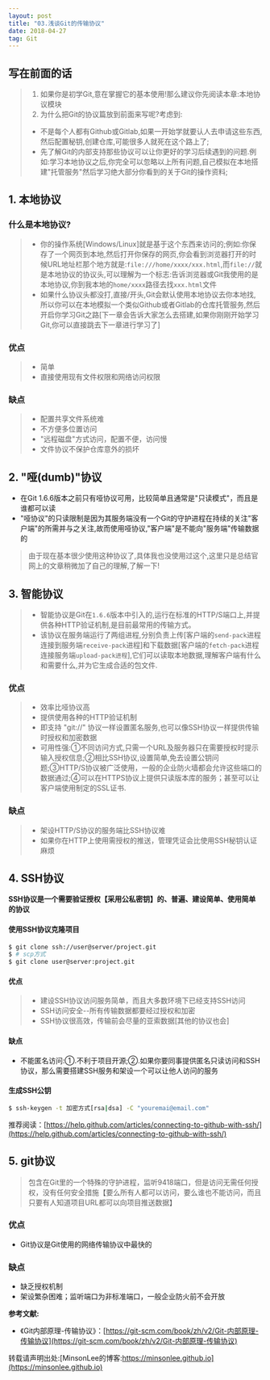 ```yaml
---
layout: post
title: "03.浅谈Git的传输协议"
date: 2018-04-27
tag: Git
---
```

## 写在前面的话
> 1. 如果你是初学Git,意在掌握它的基本使用!那么建议你先阅读本章:本地协议模块
> 2. 为什么把Git的协议篇放到前面来写呢?考虑到:
> - 不是每个人都有Github或Gitlab,如果一开始学就要认人去申请这些东西,然后配置秘钥,创建仓库,可能很多人就死在这个路上了;
> - 先了解Git的内部支持那些协议可以让你更好的学习后续遇到的问题.例如:学习本地协议之后,你完全可以忽略以上所有问题,自己模拟在本地搭建"托管服务"然后学习绝大部分你看到的关于Git的操作资料;

## 1. 本地协议
### 什么是本地协议?
> - 你的操作系统[Windows/Linux]就是基于这个东西来访问的;例如:你保存了一个网页到本地,然后打开你保存的网页,你会看到浏览器打开的时候URL地址栏那个地方就是:`file:///home/xxxx/xxx.html`,而`file://`就是本地协议的协议头,可以理解为一个标志:告诉浏览器或Git我使用的是本地协议,你到我本地的`home/xxxx`路径去找`xxx.html`文件
> - 如果什么协议头都没打,直接/开头,Git会默认使用本地协议去你本地找,所以你可以在本地模拟一个类似Github或者Gitlab的仓库托管服务,然后开启你学习Git之路[下一章会告诉大家怎么去搭建,如果你刚刚开始学习Git,你可以直接跳去下一章进行学习了]

### 优点
> - 简单
> - 直接使用现有文件权限和网络访问权限

### 缺点
> - 配置共享文件系统难
> - 不方便多位置访问
> - "远程磁盘"方式访问，配置不便，访问慢
> - 文件协议不保护仓库意外的损坏

## 2. "哑(dumb)"协议
- 在Git 1.6.6版本之前只有哑协议可用，比较简单且通常是"只读模式"，而且是谁都可以读
- "哑协议"的只读限制是因为其服务端没有一个Git的守护进程在持续的关注"客户端"的所需并与之关注,故而使用哑协议,"客户端"是不能向"服务端"传输数据的

> 由于现在基本很少使用这种协议了,具体我也没使用过这个,这里只是总结官网上的文章稍微加了自己的理解,了解一下!

## 3. 智能协议
> - 智能协议是Git在`1.6.6`版本中引入的,运行在标准的HTTP/S端口上,并提供各种HTTP验证机制,是目前最常用的传输方式。
> - 该协议在服务端运行了两组进程,分别负责上传[客户端的`send-pack`进程连接到服务端`receive-pack`进程]和下载数据[客户端的`fetch-pack`进程连接服务端`upload-pack进程`],它们可以读取本地数据,理解客户端有什么和需要什么,并为它生成合适的包文件.

### 优点
> - 效率比哑协议高
> - 提供使用各种的HTTP验证机制
> - 即支持 "git://" 协议一样设置匿名服务,也可以像SSH协议一样提供传输时授权和加密数据
> - 可用性强:①不同访问方式,只需一个URL及服务器只在需要授权时提示输入授权信息;②相比SSH协议,设置简单,免去设置公钥问题;③HTTP/S协议被广泛使用，一般的企业防火墙都会允许这些端口的数据通过;④可以在HTTPS协议上提供只读版本库的服务；甚至可以让客户端使用制定的SSL证书.

### 缺点
> - 架设HTTP/S协议的服务端比SSH协议难
> - 如果你在HTTP上使用需授权的推送，管理凭证会比使用SSH秘钥认证麻烦

## 4. SSH协议
**SSH协议是一个需要验证授权【采用公私密钥】的、普遍、建设简单、使用简单的协议**

#### 使用SSH协议克隆项目 
```sh
$ git clone ssh://user@server/project.git 
$ # scp方式
$ git clone user@server:project.git
```

#### 优点
> - 建设SSH协议访问服务简单，而且大多数环境下已经支持SSH访问
> - SSH访问安全--所有传输数据都要经过授权和加密
> - SSH协议很高效，传输前会尽量的亚索数据[其他的协议也会]

#### 缺点
- 不能匿名访问:①.不利于项目开源;②.如果你要同事提供匿名只读访问和SSH协议，那么需要搭建SSH服务和架设一个可以让他人访问的服务

#### 生成SSH公钥
```sh
$ ssh-keygen -t 加密方式[rsa|dsa] -C "youremai@email.com"
```
推荐阅读：[https://help.github.com/articles/connecting-to-github-with-ssh/](https://help.github.com/articles/connecting-to-github-with-ssh/)


## 5. git协议
> 包含在Git里的一个特殊的守护进程，监听9418端口，但是访问无需任何授权，没有任何安全措施【要么所有人都可以访问，要么谁也不能访问，而且只要有人知道项目URL都可以向项目推送数据】

### 优点
- Git协议是Git使用的网络传输协议中最快的

### 缺点
- 缺乏授权机制
- 架设繁杂困难；监听端口为非标准端口，一般企业防火前不会开放

**参考文献:**
- 《Git内部原理-传输协议》：[https://git-scm.com/book/zh/v2/Git-内部原理-传输协议](https://git-scm.com/book/zh/v2/Git-内部原理-传输协议)

转载请声明出处:[MinsonLee的博客:https://minsonlee.github.io](https://minsonlee.github.io)

